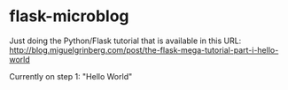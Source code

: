 flask-microblog
===============

Just doing the Python/Flask tutorial that is available in this URL:
http://blog.miguelgrinberg.com/post/the-flask-mega-tutorial-part-i-hello-world

Currently on step 1: "Hello World"
